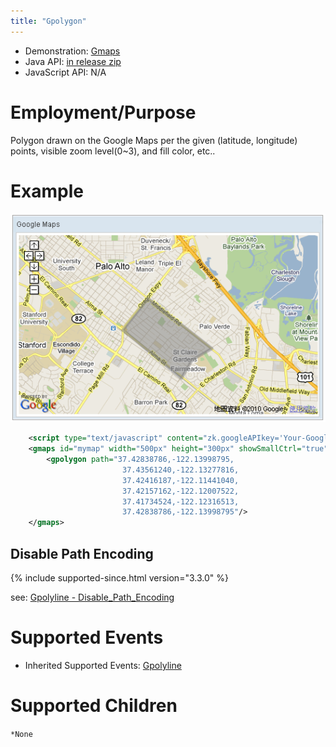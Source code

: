 ```yaml
---
title: "Gpolygon"
---
```



- Demonstration:
  [Gmaps](http://www.zkoss.org/zkdemo/reporting/google_map)
- Java API: [in release zip](https://github.com/zkoss/zkgmapsz/releases)
- JavaScript API: N/A


# Employment/Purpose

Polygon drawn on the Google Maps per the given (latitude, longitude)
points, visible zoom level(0~3), and fill color, etc..

# Example

![](/zk_component_ref/images/ZKComRef_Gpolygon_Example.png)

```xml
    <script type="text/javascript" content="zk.googleAPIkey='Your-Google-API-Key'"/>
    <gmaps id="mymap" width="500px" height="300px" showSmallCtrl="true">
        <gpolygon path="37.42838786,-122.13998795,
                         37.43561240,-122.13277816,
                         37.42416187,-122.11441040,
                         37.42157162,-122.12007522,
                         37.41734524,-122.12316513,
                         37.42838786,-122.13998795"/>
    </gmaps>
```

## Disable Path Encoding

{% include supported-since.html version="3.3.0" %}

see: [ Gpolyline - Disable_Path_Encoding]({{site.baseurl}}/zk_component_ref/gpolyline#Disable_Path_Encoding)

# Supported Events

- Inherited Supported Events: [ Gpolyline]({{site.baseurl}}/zk_component_ref/gpolyline#Supported_Events)

# Supported Children

`*None`
